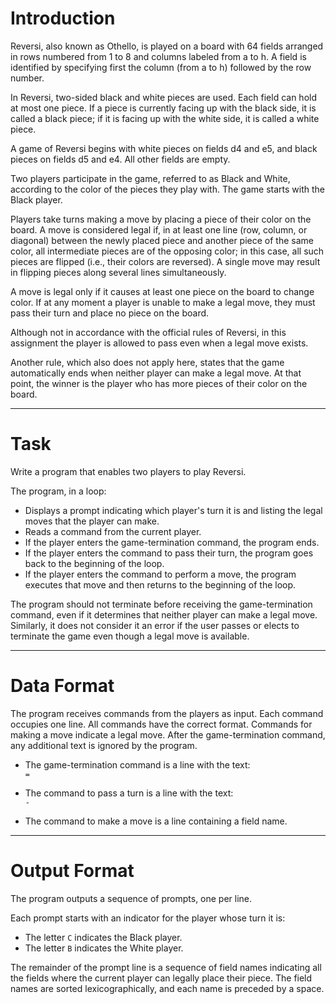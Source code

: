 # Introduction

Reversi, also known as Othello, is played on a board with 64 fields arranged in rows numbered from 1 to 8 and columns labeled from a to h. A field is identified by specifying first the column (from a to h) followed by the row number.

In Reversi, two-sided black and white pieces are used. Each field can hold at most one piece. If a piece is currently facing up with the black side, it is called a black piece; if it is facing up with the white side, it is called a white piece.

A game of Reversi begins with white pieces on fields d4 and e5, and black pieces on fields d5 and e4. All other fields are empty.

Two players participate in the game, referred to as Black and White, according to the color of the pieces they play with. The game starts with the Black player.

Players take turns making a move by placing a piece of their color on the board. A move is considered legal if, in at least one line (row, column, or diagonal) between the newly placed piece and another piece of the same color, all intermediate pieces are of the opposing color; in this case, all such pieces are flipped (i.e., their colors are reversed). A single move may result in flipping pieces along several lines simultaneously.

A move is legal only if it causes at least one piece on the board to change color. If at any moment a player is unable to make a legal move, they must pass their turn and place no piece on the board.

Although not in accordance with the official rules of Reversi, in this assignment the player is allowed to pass even when a legal move exists.

Another rule, which also does not apply here, states that the game automatically ends when neither player can make a legal move. At that point, the winner is the player who has more pieces of their color on the board.

---

# Task

Write a program that enables two players to play Reversi.

The program, in a loop:

- Displays a prompt indicating which player's turn it is and listing the legal moves that the player can make.
- Reads a command from the current player.
- If the player enters the game-termination command, the program ends.
- If the player enters the command to pass their turn, the program goes back to the beginning of the loop.
- If the player enters the command to perform a move, the program executes that move and then returns to the beginning of the loop.

The program should not terminate before receiving the game-termination command, even if it determines that neither player can make a legal move. Similarly, it does not consider it an error if the user passes or elects to terminate the game even though a legal move is available.

---

# Data Format

The program receives commands from the players as input. Each command occupies one line. All commands have the correct format. Commands for making a move indicate a legal move. After the game-termination command, any additional text is ignored by the program.

- The game-termination command is a line with the text:  
  `=`

- The command to pass a turn is a line with the text:  
  `-`

- The command to make a move is a line containing a field name.

---

# Output Format

The program outputs a sequence of prompts, one per line.

Each prompt starts with an indicator for the player whose turn it is:  
- The letter `C` indicates the Black player.  
- The letter `B` indicates the White player.

The remainder of the prompt line is a sequence of field names indicating all the fields where the current player can legally place their piece. The field names are sorted lexicographically, and each name is preceded by a space.
